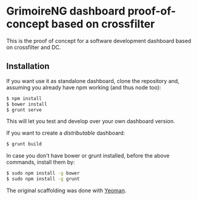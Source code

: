 # GrimoireNG dashboard proof-of-concept based on crossfilter

This is the proof of concept for a software development dashboard based on crossfilter and DC.

## Installation

If you want use it as standalone dashboard, clone the repository and, assuming you already have npm working (and thus node too):

```bash
$ npm install
$ bower install
$ grunt serve
```

This will let you test and develop over your own dashboard version.

If you want to create a _distributable_ dashboard:

```bash
$ grunt build
```

In case you don't have bower or grunt installed, before the above commands, install them by:

```bash
$ sudo npm install -g bower
$ sudo npm install -g grunt
```

The original scaffolding was done with [Yeoman](http://yeoman.io/).
